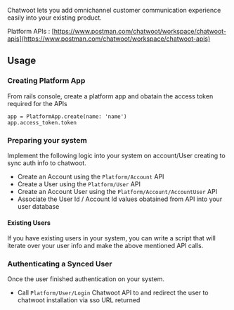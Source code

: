 Chatwoot lets you add omnichannel customer communication experience easily into your existing product. 


Platform APIs : [https://www.postman.com/chatwoot/workspace/chatwoot-apis](https://www.postman.com/chatwoot/workspace/chatwoot-apis)

## Usage 

### Creating Platform App

From rails console, create a platform app and obatain the access token required for the APIs

```
app = PlatformApp.create(name: 'name')
app.access_token.token
```

### Preparing your system

Implement the following logic into your system on account/User creating to sync auth info to chatwoot.

- Create an Account using the `Platform/Account` API
- Create a User using the `Platform/User` API
- Create an Account User using the `Platform/Account/AccountUser` API
- Associate the User Id / Account Id values obatained from API into your user database

#### Existing Users

If you have existing users in your system, you can write a script that will iterate over your user info and make the above mentioned API calls.

### Authenticating a Synced User
Once the user finished authentication on your system.
- Call `Platform/User/Login` Chatwoot API to and redirect the user to chatwoot installation via sso URL returned

